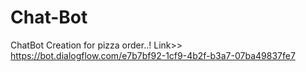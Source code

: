 # Chat-Bot
ChatBot Creation for pizza order..!
Link>> https://bot.dialogflow.com/e7b7bf92-1cf9-4b2f-b3a7-07ba49837fe7
